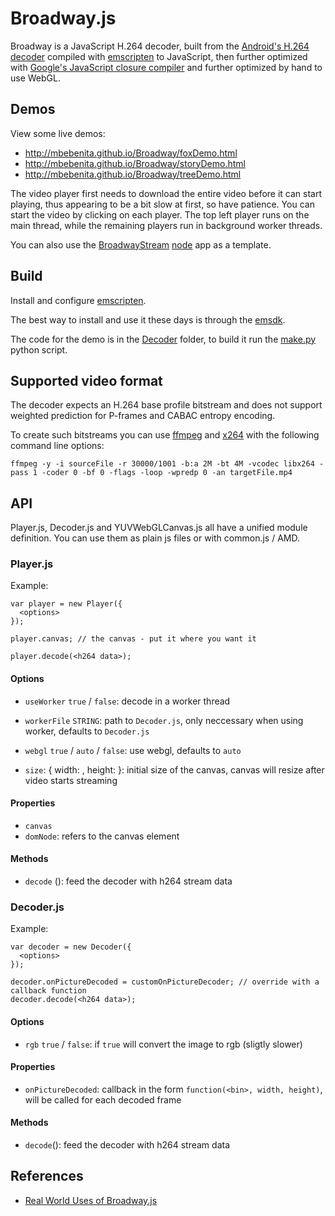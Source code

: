 # Broadway.js

Broadway is a JavaScript H.264 decoder, built from the [Android's H.264
decoder](https://android.googlesource.com/platform/frameworks/av/+/master/media/libstagefright/codecs/on2/h264dec/)
compiled with [emscripten](https://emscripten.org) to JavaScript, then further optimized
with [Google's JavaScript closure
compiler](https://developers.google.com/closure/compiler) and further optimized by hand to
use WebGL.

## Demos

View some live demos:
* http://mbebenita.github.io/Broadway/foxDemo.html
* http://mbebenita.github.io/Broadway/storyDemo.html
* http://mbebenita.github.io/Broadway/treeDemo.html

The video player first needs to download the entire video before it can start playing,
thus appearing to be a bit slow at first, so have patience. You can start the video by
clicking on each player. The top left player runs on the main thread, while the remaining
players run in background worker threads.

You can also use the [BroadwayStream](https://github.com/soliton4/BroadwayStream)
[node](https://nodejs.org) app as a template.

## Build

Install and configure [emscripten](https://emscripten.org/).

The best way to install and use it these days is through the
[emsdk](https://emscripten.org/docs/getting_started/downloads.html).

The code for the demo is in the [Decoder](Decoder) folder, to build it run the
[make.py](Decoder/make.py) python script.

## Supported video format

The decoder expects an H.264 base profile bitstream and does not support weighted
prediction for P-frames and CABAC entropy encoding.

To create such bitstreams you can use [ffmpeg](https://ffmpeg.org) and
[x264](https://www.videolan.org/developers/x264.html) with the following command line
options:
```
ffmpeg -y -i sourceFile -r 30000/1001 -b:a 2M -bt 4M -vcodec libx264 -pass 1 -coder 0 -bf 0 -flags -loop -wpredp 0 -an targetFile.mp4
```

## API

Player.js, Decoder.js and YUVWebGLCanvas.js all have a unified module definition.
You can use them as plain js files or with common.js / AMD.

### Player.js

Example:
```
var player = new Player({
  <options>
});

player.canvas; // the canvas - put it where you want it

player.decode(<h264 data>);
```

#### Options

* `useWorker` `true` / `false`: decode in a worker thread

* `workerFile` `STRING`: path to `Decoder.js`, only neccessary when using worker, defaults
  to `Decoder.js`

* `webgl` `true` / `auto` / `false`: use webgl, defaults to `auto`

* `size`: { width: <num>, height: <num> }: initial size of the canvas, canvas will resize
  after video starts streaming

#### Properties

* `canvas`
* `domNode`: refers to the canvas element

#### Methods

* `decode` (<bin>): feed the decoder with h264 stream data


### Decoder.js

Example:
```
var decoder = new Decoder({
  <options>
});

decoder.onPictureDecoded = customOnPictureDecoder; // override with a callback function
decoder.decode(<h264 data>);
```

#### Options

* `rgb` `true` / `false`: if `true` will convert the image to rgb (sligtly slower)

#### Properties

* `onPictureDecoded`: callback in the form `function(<bin>, width, height)`, will be called
for each decoded frame

#### Methods

* `decode`(<bin>): feed the decoder with h264 stream data


## References

* [Real World Uses of
  Broadway.js](https://github.com/mbebenita/Broadway/wiki/Real-World-Uses)
